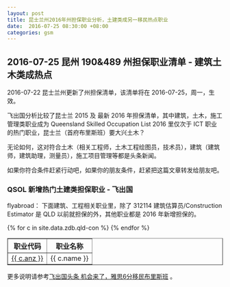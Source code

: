 ```yaml
---
layout: post
title: 昆士兰州2016年州担保职业分析，土建类成另一移民热点职业
date:  2016-07-25 08:30:00 +08:00
categories: gsm
---
```


## 2016-07-25 昆州 190&489 州担保职业清单 - 建筑土木类成热点

2016-07-22 昆士兰州更新了州担保清单，该清单将在 2016-07-25，周一，生效。

飞出国分析比较了昆士兰 2015 及 最新 2016 年担保清单，其中建筑，土木，施工管理类职业成为 Queensland Skilled Occupation List 2016 里仅次于 ICT 职业的热门职业，昆士兰（首府布里斯班）要大兴土木？ 

无论如何，这对符合土木（相关工程师，土木工程绘图员，技术员），建筑（建筑师，建筑助理，测量员），施工项目管理等都是头条新闻。

如果你符合条件赶紧行动吧，如果你的朋友条件，赶紧把这篇文章转发给朋友吧。

### QSOL 新增热门土建类担保职业 - 飞出国

flyabroad： 下面建筑、工程相关职业里，除了 312114 建筑估算员/Construction Estimator 是 QLD 以前就担保的外，其他职业都是 2016 年新增担保的。

<table border = "1" cellpadding="1" cellspacing="0">
<tr>
<th>职业代码</th>
<th>职业名称</th>
</tr>
{% for c in site.data.zdb.qld-con %}
<tr>
<td> <a href="http://anzsco.cgvisa.com/{{ c.anz }}" target="_blank">{{ c.anz }}</a> </td>
<td> {{ c.name }} </td>

</tr>
{% endfor %}
</table>

更多说明请参考<a href="http://www.flyabroadnews.com/qld-20160725/" target="blank">飞出国头条 机会来了，雅思6分移民布里斯班</a> 。
